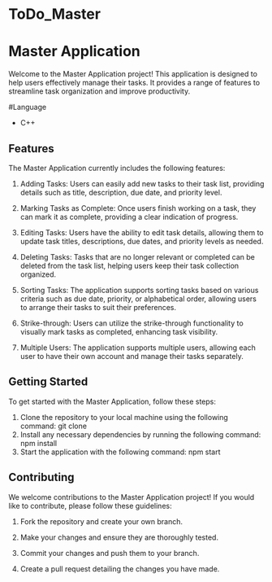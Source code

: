 # ToDo_Master

# Master Application

Welcome to the Master Application project! This application is designed to help users effectively manage their tasks. It provides a range of features to streamline task organization and improve productivity.

#Language
- C++

## Features
The Master Application currently includes the following features:

1. Adding Tasks: Users can easily add new tasks to their task list, providing details such as title, description, due date, and priority level.

2. Marking Tasks as Complete: Once users finish working on a task, they can mark it as complete, providing a clear indication of progress.

3. Editing Tasks: Users have the ability to edit task details, allowing them to update task titles, descriptions, due dates, and priority levels as needed.

4. Deleting Tasks: Tasks that are no longer relevant or completed can be deleted from the task list, helping users keep their task collection organized.

5. Sorting Tasks: The application supports sorting tasks based on various criteria such as due date, priority, or alphabetical order, allowing users to arrange their tasks to suit their preferences.

6. Strike-through: Users can utilize the strike-through functionality to visually mark tasks as completed, enhancing task visibility.

7. Multiple Users: The application supports multiple users, allowing each user to have their own account and manage their tasks separately.

## Getting Started

To get started with the Master Application, follow these steps:

1. Clone the repository to your local machine using the following command:
git clone <repository-url>
2. Install any necessary dependencies by running the following command:
npm install
3. Start the application with the following command:
npm start
  
## Contributing

We welcome contributions to the Master Application project! If you would like to contribute, please follow these guidelines:

1. Fork the repository and create your own branch.

2. Make your changes and ensure they are thoroughly tested.

3. Commit your changes and push them to your branch.

4. Create a pull request detailing the changes you have made.
